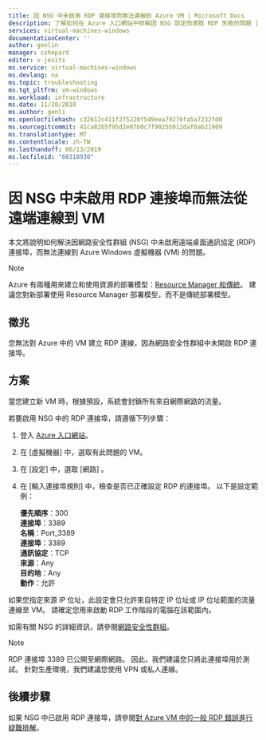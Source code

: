 ```yaml
---
title: 因 NSG 中未啟用 RDP 連接埠而無法連線到 Azure VM | Microsoft Docs
description: 了解如何在 Azure 入口網站中排解因 NSG 設定而導致 RDP 失敗的問題 | Microsoft Docs
services: virtual-machines-windows
documentationCenter: ''
author: genlin
manager: cshepard
editor: v-jesits
ms.service: virtual-machines-windows
ms.devlang: na
ms.topic: troubleshooting
ms.tgt_pltfrm: vm-windows
ms.workload: infrastructure
ms.date: 11/20/2018
ms.author: genli
ms.openlocfilehash: c32612c411f275220f549eea79276fa5a7232fd0
ms.sourcegitcommit: 41ca82b5f95d2e07b0c7f9025b912daf0ab21909
ms.translationtype: MT
ms.contentlocale: zh-TW
ms.lasthandoff: 06/13/2019
ms.locfileid: "60318930"
---
```

#  <a name="cannot-connect-remotely-to-a-vm-because-rdp-port-is-not-enabled-in-nsg"></a>因 NSG 中未啟用 RDP 連接埠而無法從遠端連線到 VM

本文將說明如何解決因網路安全性群組 (NSG) 中未啟用遠端桌面通訊協定 (RDP) 連接埠，而無法連線到 Azure Windows 虛擬機器 (VM) 的問題。


> [!NOTE] 
> Azure 有兩種用來建立和使用資源的部署模型：[Resource Manager 和傳統](../../azure-resource-manager/resource-manager-deployment-model.md)。 建議您對新部署使用 Resource Manager 部署模型，而不是傳統部署模型。 

## <a name="symptom"></a>徵兆

您無法對 Azure 中的 VM 建立 RDP 連線，因為網路安全性群組中未開啟 RDP 連接埠。

## <a name="solution"></a>方案 

當您建立新 VM 時，根據預設，系統會封鎖所有來自網際網路的流量。 

若要啟用 NSG 中的 RDP 連接埠，請遵循下列步驟：
1. 登入 [Azure 入口網站](https://portal.azure.com)。
2. 在 [虛擬機器]  中，選取有此問題的 VM。 
3. 在 [設定]  中，選取 [網路]  。 
4. 在 [輸入連接埠規則]  中，檢查是否已正確設定 RDP 的連接埠。 以下是設定範例： 

    **優先順序**：300 </br>
    **連接埠**：3389 </br>
    **名稱**：Port_3389 </br>
    **連接埠**：3389 </br>
    **通訊協定**：TCP </br>
    **來源**：Any </br>
    **目的地**：Any </br>
    **動作**：允許 </br>

如果您指定來源 IP 位址，此設定會只允許來自特定 IP 位址或 IP 位址範圍的流量連線至 VM。 請確定您用來啟動 RDP 工作階段的電腦在該範圍內。

如需有關 NSG 的詳細資訊，請參閱[網路安全性群組](../../virtual-network/security-overview.md)。

> [!NOTE]
> RDP 連接埠 3389 已公開至網際網路。 因此，我們建議您只將此連接埠用於測試。 針對生產環境，我們建議您使用 VPN 或私人連線。

## <a name="next-steps"></a>後續步驟

如果 NSG 中已啟用 RDP 連接埠，請參閱[對 Azure VM 中的一般 RDP 錯誤進行疑難排解](./troubleshoot-rdp-general-error.md)。



